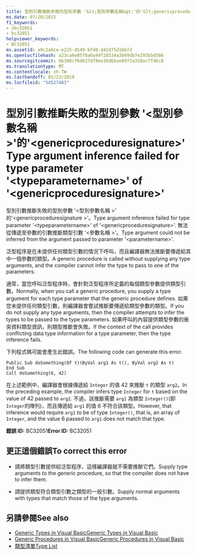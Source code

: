 ```yaml
---
title: 型別引數推斷失敗的型別參數 '&lt;型別參數名稱&gt;'的'&lt;genericproceduresignature&gt;'
ms.date: 07/20/2015
f1_keywords:
- vbc32051
- bc32051
helpviewer_keywords:
- BC32051
ms.assetid: a9c2a0ce-e225-4549-bfd8-d42df5d16bfd
ms.openlocfilehash: a23ca6e85f0a0a44f28534a3b69db7e293b5d508
ms.sourcegitcommit: 6b308cf6d627d78ee36dbbae8972a310ac7fd6c8
ms.translationtype: MT
ms.contentlocale: zh-TW
ms.lasthandoff: 01/23/2019
ms.locfileid: "54527483"
---
```

# <a name="type-argument-inference-failed-for-type-parameter-lttypeparameternamegt-of-ltgenericproceduresignaturegt"></a><span data-ttu-id="e8f4e-102">型別引數推斷失敗的型別參數 '&lt;型別參數名稱&gt;'的'&lt;genericproceduresignature&gt;'</span><span class="sxs-lookup"><span data-stu-id="e8f4e-102">Type argument inference failed for type parameter '&lt;typeparametername&gt;' of '&lt;genericproceduresignature&gt;'</span></span>
<span data-ttu-id="e8f4e-103">型別引數推斷失敗的型別參數 '\<型別參數名稱 >' 的'\<genericproceduresignature >'。</span><span class="sxs-lookup"><span data-stu-id="e8f4e-103">Type argument inference failed for type parameter '\<typeparametername>' of '\<genericproceduresignature>'.</span></span> <span data-ttu-id="e8f4e-104">無法從傳遞至參數的引數推斷類型引數 '\<參數名稱 >'。</span><span class="sxs-lookup"><span data-stu-id="e8f4e-104">Type argument could not be inferred from the argument passed to parameter '\<parametername>'.</span></span>  
  
 <span data-ttu-id="e8f4e-105">泛型程序是在未提供任何類型引數的情況下呼叫，而且編譯器無法推斷要傳遞給其中一個參數的類型。</span><span class="sxs-lookup"><span data-stu-id="e8f4e-105">A generic procedure is called without supplying any type arguments, and the compiler cannot infer the type to pass to one of the parameters.</span></span>  
  
 <span data-ttu-id="e8f4e-106">通常，當您呼叫泛型程序時，會針對泛型程序所定義的每個類型參數提供類型引數。</span><span class="sxs-lookup"><span data-stu-id="e8f4e-106">Normally, when you call a generic procedure, you supply a type argument for each type parameter that the generic procedure defines.</span></span> <span data-ttu-id="e8f4e-107">如果您未提供任何類型引數，則編譯器會嘗試推斷要傳遞給類型參數的類型。</span><span class="sxs-lookup"><span data-stu-id="e8f4e-107">If you do not supply any type arguments, then the compiler attempts to infer the types to be passed to the type parameters.</span></span> <span data-ttu-id="e8f4e-108">如果呼叫的內容提供類型參數的衝突資料類型資訊，則類型推斷會失敗。</span><span class="sxs-lookup"><span data-stu-id="e8f4e-108">If the context of the call provides conflicting data type information for a type parameter, then the type inference fails.</span></span>  
  
 <span data-ttu-id="e8f4e-109">下列程式碼可能會產生此錯誤。</span><span class="sxs-lookup"><span data-stu-id="e8f4e-109">The following code can generate this error.</span></span>  
  
```  
Public Sub doSomething(Of t)(ByVal arg1 As t(), ByVal arg2 As t)  
End Sub  
Call doSomething(6, 42)  
```  
  
 <span data-ttu-id="e8f4e-110">在上述範例中，編譯器會根據傳遞給 `Integer` 的值 42 來推斷 `t` 的類型 `arg2`。</span><span class="sxs-lookup"><span data-stu-id="e8f4e-110">In the preceding example, the compiler infers type `Integer` for `t` based on the value of 42 passed to `arg2`.</span></span> <span data-ttu-id="e8f4e-111">不過，該推斷需要 `arg1` 為類型 `Integer()`(即 `Integer`的陣列)，而且傳遞給 `arg1` 的值 6 不符合該類型。</span><span class="sxs-lookup"><span data-stu-id="e8f4e-111">However, that inference would require `arg1` to be of type `Integer()`, that is, an array of `Integer`, and the value 6 passed to `arg1` does not match that type.</span></span>  
  
 <span data-ttu-id="e8f4e-112">**錯誤 ID:** BC32051</span><span class="sxs-lookup"><span data-stu-id="e8f4e-112">**Error ID:** BC32051</span></span>  
  
## <a name="to-correct-this-error"></a><span data-ttu-id="e8f4e-113">更正這個錯誤</span><span class="sxs-lookup"><span data-stu-id="e8f4e-113">To correct this error</span></span>  
  
-   <span data-ttu-id="e8f4e-114">請將類型引數提供給泛型程序，這樣編譯器就不需要推斷它們。</span><span class="sxs-lookup"><span data-stu-id="e8f4e-114">Supply type arguments to the generic procedure, so that the compiler does not have to infer them.</span></span>  
  
-   <span data-ttu-id="e8f4e-115">請提供類型符合類型引數之類型的一般引數。</span><span class="sxs-lookup"><span data-stu-id="e8f4e-115">Supply normal arguments with types that match those of the type arguments.</span></span>  
  
## <a name="see-also"></a><span data-ttu-id="e8f4e-116">另請參閱</span><span class="sxs-lookup"><span data-stu-id="e8f4e-116">See also</span></span>
- [<span data-ttu-id="e8f4e-117">Generic Types in Visual Basic</span><span class="sxs-lookup"><span data-stu-id="e8f4e-117">Generic Types in Visual Basic</span></span>](../../visual-basic/programming-guide/language-features/data-types/generic-types.md)
- [<span data-ttu-id="e8f4e-118">Generic Procedures in Visual Basic</span><span class="sxs-lookup"><span data-stu-id="e8f4e-118">Generic Procedures in Visual Basic</span></span>](../../visual-basic/programming-guide/language-features/data-types/generic-procedures.md)
- [<span data-ttu-id="e8f4e-119">類型清單</span><span class="sxs-lookup"><span data-stu-id="e8f4e-119">Type List</span></span>](../../visual-basic/language-reference/statements/type-list.md)
